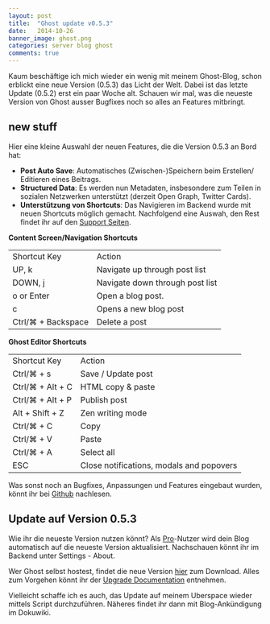 ```yaml
---
layout: post
title:  "Ghost update v0.5.3"
date:   2014-10-26 
banner_image: ghost.png
categories: server blog ghost
comments: true
---
```

Kaum beschäftige ich mich wieder ein wenig mit meinem Ghost-Blog, schon erblickt eine neue Version (0.5.3) das Licht der Welt. Dabei ist das letzte Update (0.5.2) erst ein paar Woche alt.
Schauen wir mal, was die neueste Version von Ghost ausser Bugfixes noch so alles an Features mitbringt.

## new stuff ##
Hier eine kleine Auswahl der neuen Features, die die Version 0.5.3 an Bord hat:

- **Post Auto Save**: Automatisches (Zwischen-)Speichern beim Erstellen/ Editieren eines Beitrags.
- **Structured Data**: Es werden nun Metadaten, insbesondere zum Teilen in sozialen Netzwerken unterstützt (derzeit Open Graph, Twitter Cards).
- **Unterstützung von Shortcuts**: Das Navigieren im Backend wurde mit neuen Shortcuts möglich gemacht. Nachfolgend eine Auswah, den Rest findet ihr auf den [Support Seiten](http://support.ghost.org/shortcuts/).

**Content Screen/Navigation Shortcuts**
<table>
<tr>
<td>Shortcut Key</td>
<td>Action</td>
</tr>
<tr>
<td>UP, k</td>
<td>Navigate up through post list</td>
</tr>
<tr>
<td>DOWN, j</td>
<td>Navigate down through post list</td>
</tr>
<tr>
<td>o or Enter</td>
<td>Open a blog post.</td>
</tr>
<tr>
<td>c</td>
<td>Opens a new blog post</td>
</tr>
<tr>
<td>Ctrl/⌘ + Backspace</td>
<td>Delete a post</td>
</tr>
</table>

**Ghost Editor Shortcuts**
<table>
<tr>
<td>Shortcut Key</td>
<td>Action</td>
</tr>
<tr>
<td>Ctrl/⌘ + s</td>
<td>Save / Update post</td>
</tr>
<tr>
<td>Ctrl/⌘ + Alt + C</td>
<td>HTML copy & paste</td>
</tr>
<tr>
<td>Ctrl/⌘ + Alt + P</td>
<td>Publish post</td>
</tr>
<tr>
<td>Alt + Shift + Z</td>
<td>Zen writing mode</td>
</tr>
<tr>
<td>Ctrl/⌘ + C</td>
<td>Copy</td>
</tr>
<tr>
<td>Ctrl/⌘ + V</td>
<td>Paste</td>
</tr>
<tr>
<td>Ctrl/⌘ + A</td>
<td>Select all</td>
</tr>
<tr>
<td>ESC</td>
<td>Close notifications, modals and popovers</td>
</tr>
</table>

Was sonst noch an Bugfixes, Anpassungen und Features eingebaut wurden, könnt ihr bei [Github](https://gist.github.com/ErisDS/38341a2bc3cae2499042) nachlesen.

## Update auf Version 0.5.3 ##

Wie ihr die neueste Version nutzen könnt?
Als [Pro](https://ghost.org/pricing/)-Nutzer wird dein Blog automatisch auf die neueste Version aktualisiert. Nachschauen könnt ihr im Backend unter Settings - About.

Wer Ghost selbst hostest, findet die neue Version [hier](https://ghost.org/download/) zum Download. Alles zum Vorgehen könnt ihr der [Upgrade Documentation](http://support.ghost.org/how-to-upgrade/) entnehmen.

Vielleicht schaffe ich es auch, das Update auf meinem Uberspace wieder mittels Script durchzuführen. Näheres findet ihr dann mit Blog-Ankündigung im Dokuwiki.